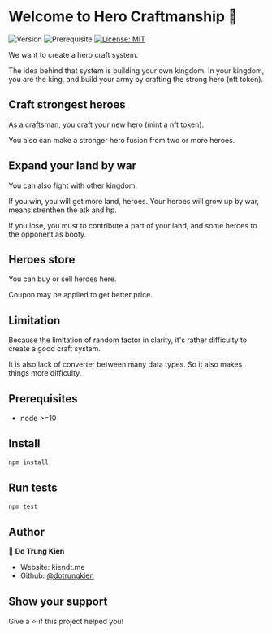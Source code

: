 # Welcome to Hero Craftmanship 👋

![Version](https://img.shields.io/badge/version-1.0.0-blue.svg?cacheSeconds=2592000)
![Prerequisite](https://img.shields.io/badge/node-%3E%3D10-blue.svg)
[![License: MIT](https://img.shields.io/badge/License-MIT-yellow.svg)](#)

We want to create a hero craft system.

The idea behind that system is building your own kingdom. In your kingdom, you are the king, and build your army by crafting the strong hero (nft token).

## Craft strongest heroes

As a craftsman, you craft your new hero (mint a nft token).

You also can make a stronger hero fusion from two or more heroes.

## Expand your land by war

You can also fight with other kingdom.

If you win, you will get more land, heroes. Your heroes will grow up by war, means strenthen the atk and hp.

If you lose, you must to contribute a part of your land, and some heroes to the opponent as booty.

## Heroes store

You can buy or sell heroes here.

Coupon may be applied to get better price.

## Limitation

Because the limitation of random factor in clarity, it's rather difficulty to create a good craft system.

It is also lack of converter between many data types. So it also makes things more difficulty.

## Prerequisites

- node >=10

## Install

```sh
npm install
```

## Run tests

```sh
npm test
```

## Author

👤 **Do Trung Kien**

- Website: kiendt.me
- Github: [@dotrungkien](https://github.com/dotrungkien)

## Show your support

Give a ⭐️ if this project helped you!
